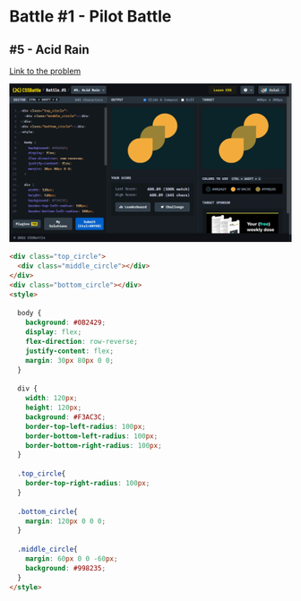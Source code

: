 # Battle #1 - Pilot Battle

## #5 - Acid Rain

[Link to the problem](https://cssbattle.dev/play/5)

![result](./images/5-acid-rain.png)

```html
<div class="top_circle">
  <div class="middle_circle"></div>
</div>
<div class="bottom_circle"></div>
<style>
  
  body {
    background: #0B2429;
    display: flex;
    flex-direction: row-reverse;
    justify-content: flex;
    margin: 30px 80px 0 0;
  }
  
  div {
    width: 120px;
    height: 120px;
    background: #F3AC3C;
    border-top-left-radius: 100px;
    border-bottom-left-radius: 100px;
    border-bottom-right-radius: 100px;
  }
  
  .top_circle{
    border-top-right-radius: 100px;
  }
  
  .bottom_circle{
    margin: 120px 0 0 0;
  }
  
  .middle_circle{
    margin: 60px 0 0 -60px;
    background: #998235;
  }
</style>
```
